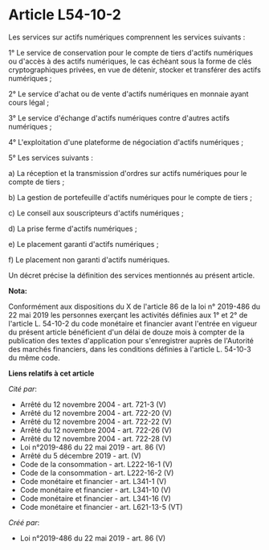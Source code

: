 # Article L54-10-2

Les services sur actifs numériques comprennent les services suivants :

1° Le service de conservation pour le compte de tiers d'actifs numériques ou d'accès à des actifs numériques, le cas échéant
sous la forme de clés cryptographiques privées, en vue de détenir, stocker et transférer des actifs numériques ;

2° Le service d'achat ou de vente d'actifs numériques en monnaie ayant cours légal ;

3° Le service d'échange d'actifs numériques contre d'autres actifs numériques ;

4° L'exploitation d'une plateforme de négociation d'actifs numériques ;

5° Les services suivants :

a) La réception et la transmission d'ordres sur actifs numériques pour le compte de tiers ;

b) La gestion de portefeuille d'actifs numériques pour le compte de tiers ;

c) Le conseil aux souscripteurs d'actifs numériques ;

d) La prise ferme d'actifs numériques ;

e) Le placement garanti d'actifs numériques ;

f) Le placement non garanti d'actifs numériques.

Un décret précise la définition des services mentionnés au présent article.

**Nota:**

Conformément aux dispositions du X de l'article 86 de la loi n° 2019-486 du 22 mai 2019 les personnes exerçant les activités
définies aux 1° et 2° de l'article L. 54-10-2 du code monétaire et financier avant l'entrée en vigueur du présent article
bénéficient d'un délai de douze mois à compter de la publication des textes d'application pour s'enregistrer auprès de
l'Autorité des marchés financiers, dans les conditions définies à l'article L. 54-10-3 du même code.

**Liens relatifs à cet article**

_Cité par_:

  - Arrêté du 12 novembre 2004 - art. 721-3 (V)
  - Arrêté du 12 novembre 2004 - art. 722-20 (V)
  - Arrêté du 12 novembre 2004 - art. 722-22 (V)
  - Arrêté du 12 novembre 2004 - art. 722-26 (V)
  - Arrêté du 12 novembre 2004 - art. 722-28 (V)
  - Loi n°2019-486 du 22 mai 2019 - art. 86 (V)
  - Arrêté du 5 décembre 2019 - art. (V)
  - Code de la consommation - art. L222-16-1 (V)
  - Code de la consommation - art. L222-16-2 (V)
  - Code monétaire et financier - art. L341-1 (V)
  - Code monétaire et financier - art. L341-10 (V)
  - Code monétaire et financier - art. L341-16 (V)
  - Code monétaire et financier - art. L621-13-5 (VT)

_Créé par_:

  - Loi n°2019-486 du 22 mai 2019 - art. 86 (V)
